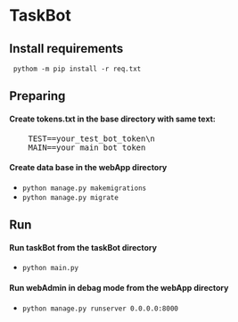# TaskBot

## Install requirements

<code> pythom -m pip install -r req.txt </code>


## Preparing

#### Create tokens.txt in the base directory with same text:
<pre>
    TEST==your_test_bot_token\n
    MAIN==your_main_bot_token
</pre>      


#### Create data base in the webApp directory
<ul>
    <li><code>python manage.py makemigrations</code></li>
    <li><code>python manage.py migrate</code></li>
</ul>


## Run

#### Run taskBot from the taskBot directory
<ul>
    <li><code>python main.py</code></li>
</ul>

#### Run webAdmin in debag mode from the webApp directory
<ul>
    <li><code>python manage.py runserver 0.0.0.0:8000</code></li>
</ul>

